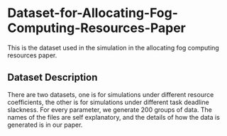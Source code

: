 # Dataset-for-Allocating-Fog-Computing-Resources-Paper
This is the dataset used in the simulation in the allocating fog computing resources paper.

## Dataset Description
There are two datasets, one is for simulations under different resource coefficients, the other is for simulations under different task deadline slackness. For every parameter, we generate 200 groups of data. The names of the files are self explanatory, and the details of how the data is generated is in our paper. 
